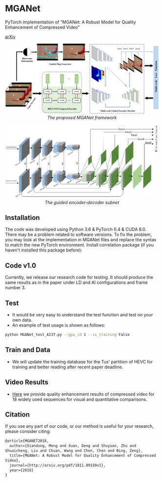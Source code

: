 # MGANet
PyTorch implementation of "MGANet: A Robust Model for Quality Enhancement of Compressed Video" 

[arXiv](http://arxiv.org/pdf/1811.09150v1)

<p align="center">
    <img src="files/framework.png" width="800"> <br />
    <em> The proposed MGANet framework</em>
</p>

<p align="center">
    <img src="files/GUNet.png" width="800"> <br />
    <em> The guided encoder-decoder subnet </em>
</p>


## Installation
The code was developed using Python 3.6 & PyTorch 0.4 & CUDA 8.0. There may be a problem related to software versions. To fix the problem, you may look at the implementation in MGANet files and replace the syntax to match the new PyTorch environment. Install correlation package (if you haven't installed this package before):
## Code v1.0
Currently, we release our research code for testing. It should produce the same results as in the paper under LD and AI configurations and frame number 3.
## Test
* It would be very easy to understand the test function and test on your own data.
* An example of test usage is shown as follows:
```bash 
python MGANet_test_AI37.py --gpu_id 1 --is_training False
```
## Train and Data
* We will update the training database for the Tus' partition of HEVC for training and better reading after recent paper deadline.
## Video Results
* [Here](http://arxiv.org/pdf/1811.09150v1) we provide quality enhancement results of compressed video for 18 widely used sequences for visual and quantitative comparisons.
## Citation

If you use any part of our code, or our method is useful for your research, please consider citing:

```
@article{MGANET2018,
  author={Xiandong, Meng and Xuan, Deng and Shuyuan, Zhu and Shuaicheng, Liu and Chuan, Wang and Chen, Chen and Bing, Zeng},
  title={MGANet: A Robust Model for Quality Enhancement of Compressed Video},
  journal={http://arxiv.org/pdf/1811.09150v1},
  year={2018}
}
